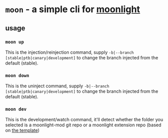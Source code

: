 # `moon` - a simple cli for [moonlight](https://github.com/moonlight-mod/moonlight)

## usage

### `moon up`

This is the injection/reinjection command, supply
`-b|--branch [stable|ptb|canary|development]` to change the branch injected
from the default (stable).

### `moon down`

This is the uninject command, supply `-b|--branch [stable|ptb|canary|development]`
to change the branch injected from the default (stable).

### `moon dev`

This is the development/watch command, it'll detect whether the folder you selected is
a moonlight-mod git repo or a moonlight extension repo (based on [the template](https://github.com/moonlight-mod/sample-extension))

